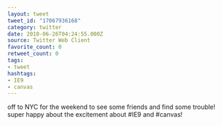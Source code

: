 ```yaml
---
layout: tweet
tweet_id: "17067936168"
category: twitter
date: 2010-06-26T04:24:55.000Z
source: Twitter Web Client
favorite_count: 0
retweet_count: 0
tags:
- tweet
hashtags:
- IE9
- canvas
---
```


off to NYC for the weekend to see some friends and find some trouble! super happy about the excitement about #IE9 and #canvas!
